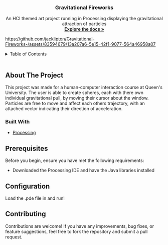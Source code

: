 

<div id="top"></div>

<h3 align="center">Gravitational Fireworks</h3>

  <p align="center">
    An HCI themed art project running in Processing displaying the gravitational attraction of particles
    <br />
    <a href="https://github.com/jacklipton/Gravitational-Fireworks-jk
      "><strong>Explore the docs »</strong></a>
    <br />
  </p>
</div>



https://github.com/jacklipton/Gravitational-Fireworks-/assets/83594679/13a207a6-5e15-42f1-9077-564a46958a07




<!-- TABLE OF CONTENTS -->
<details>
  <summary>Table of Contents</summary>
  <ol>
    <li>
      <a href="#about-the-project">About The Project</a>
      <ul>
        <li><a href="#built-with">Built With</a></li>
      </ul>
    </li>
    <li><a href="#prerequisites">Prerequisites</a></li>
    <li><a href="#installation">Installation</a></li>
    <li><a href="#configuration">Configuration</a></li>
    <li><a href="#contributing">Contributing</a></li>
  </ol>
</details>

<br/>


## About The Project

This project was made for a human-computer interaction course at Queen's University. The user is able to create spheres, each with there own individual gravitational pull, by moving their cursor about the window. Particles are free to move and affect each others trajectory, with an attached vector indicating their direction of acceleration.


### Built With

* [Processing](https://processing.org/)


## Prerequisites

Before you begin, ensure you have met the following requirements:

* Downloaded the Processing IDE and have the Java libraries installed

## Configuration

Load the .pde file in and run!

## Contributing

Contributions are welcome! If you have any improvements, bug fixes, or feature suggestions, feel free to fork the repository and submit a pull request.


